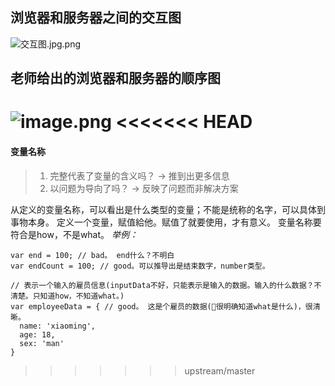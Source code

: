 ## 浏览器和服务器之间的交互图
![交互图.jpg.png](https://i.loli.net/2017/08/22/599c54149eb28.png)

## 老师给出的浏览器和服务器的顺序图
![image.png](https://i.loli.net/2017/08/22/599c545678101.png)
<<<<<<< HEAD
=======

#### 变量名称
> 1. 完整代表了变量的含义吗？ -> 推到出更多信息
> 2. 以问题为导向了吗？ -> 反映了问题而非解决方案

从定义的变量名称，可以看出是什么类型的变量；不能是统称的名字，可以具体到事物本身。
定义一个变量，赋值給他。赋值了就要使用，才有意义。
变量名称要符合是how，不是what。
*举例：*
```node
var end = 100; // bad。 end什么？不明白
var endCount = 100; // good。可以推导出是结束数字，number类型。

// 表示一个输入的雇员信息(inputData不好，只能表示是输入的数据。输入的什么数据？不清楚。只知道how，不知道what。)
var employeeData = { // good。 这是个雇员的数据(很明确知道what是什么)，很清晰。
  name: 'xiaoming',
  age: 18,
  sex: 'man'
}
```
>>>>>>> upstream/master
